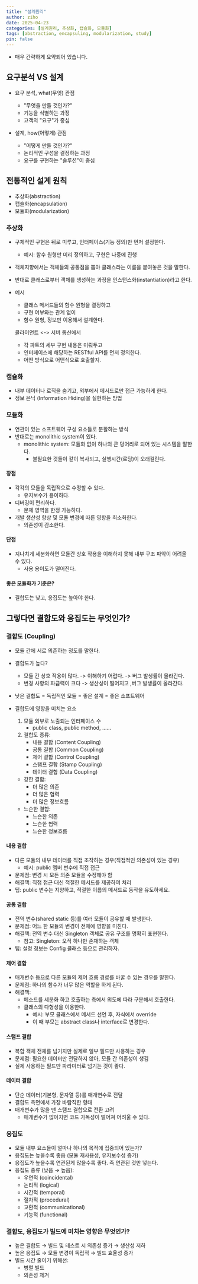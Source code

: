 ```yaml
---
title: "설계원리"
author: ziho
date: 2025-04-23
categories: [설계원리, 추상화, 캡슐화, 모듈화]
tags: [abstraction, encapsuling, modularization, study]
pin: false
---
```


* 매우 간략하게 요약되어 있습니다.

## 요구분석 VS 설계

- 요구 분석, what(무엇) 관점
    - "무엇을 만들 것인가?"
    - 기능을 식별하는 과정
    - 고객의 "요구"가 중심

- 설계, how(어떻게) 관점
    - "어떻게 만들 것인가?"
    - 논리적인 구성을 결정하는 과정
    - 요구를 구현하는 "솔루션"이 중심

## 전통적인 설계 원칙

- 추상화(abstraction)
- 캡슐화(encapsulation)
- 모듈화(modularization)

### 추상화

- 구체적인 구현은 뒤로 미루고, 인터페이스(기능 정의)만 먼저 설정한다.
    - 예시: 함수 원형만 미리 정의하고, 구현은 나중에 진행
- 객체지향에서는 객체들의 공통점을 뽑아 클래스라는 이름을 붙여놓은 것을 말한다.
- 반대로 클래스로부터 객체를 생성하는 과정을 인스턴스화(instantiation)라고 한다.

- 예시
    - 클래스 메서드들의 함수 원형을 결정하고
    - 구현 여부와는 관계 없이
    - 함수 원형, 정보만 이용해서 설계한다.

     클라이언트 <-> 서버 통신에서
    - 각 파트의 세부 구현 내용은 미뤄두고
    - 인터페이스에 해당하는 RESTful API를 먼저 정의한다.
    - 어떤 방식으로 어떤식으로 호출할지.

### 캡슐화

- 내부 데이터나 로직을 숨기고, 외부에서 메서드로만 접근 가능하게 한다.
- 정보 은닉 (Information Hiding)을 실현하는 방법

### 모듈화

- 연관이 있는 소프트웨어 구성 요소들로 분활하는 방식
- 반대로는 monolithic system이 있다.
    - monolithic system: 모듈화 없이 하나의 큰 덩어리로 되어 있는 시스템을 말한다.
        - 불필요한 것들이 같이 복사되고, 실행시간(로딩)이 오래걸린다.

#### 장점

- 각각의 모듈을 독립적으로 수정할 수 있다.
    - 유지보수가 용이하다.
- 디버깅이 편리하다.
    - 문제 영역을 한정 가능하다.
- 개발 생산성 향상 및 모듈 변경에 따른 영향을 최소화한다.
    - 의존성이 감소한다.

#### 단점

- 지나치게 세분화하면 모듈간 상호 작용을 이해하지 못해 내부 구조 파악이 어려울 수 있다.
    - 사용 용이도가 떨어진다.

#### 좋은 모듈화가 기준은?

- 결합도는 낮고, 응집도는 높아야 한다.

## 그렇다면 결합도와 응집도는 무엇인가?

### 결합도 (Coupling)

- 모듈 간에 서로 의존하는 정도를 말한다.
- 결합도가 높다?
    - 모듈 간 상호 작용이 많다. -> 이해하기 어렵다. -> 버그 발생률이 올라간다.
    - 변경 사항의 파급력이 크다 -> 생산성이 떨어지고 ,버그 발생률이 올라간다.

- 낮은 결합도 = 독립적인 모듈 = 좋은 설계 = 좋은 소프트웨어
- 결합도에 영향을 미치는 요소
    1. 모듈 외부로 노출되는 인터페이스 수
        - public class, public method, ......
    2. 결합도 종류:
        - 내용 결합 (Content Coupling)
        - 공통 결합 (Common Coupling)
        - 제어 결합 (Control Coupling)
        - 스탬프 결합 (Stamp Coupling)
        - 데이터 결합 (Data Coupling)
    - 강한 결합:
        - 더 많은 의존
        - 더 많은 협력
        - 더 많은 정보흐름
    - 느슨한 결합:
        - 느슨한 의존
        - 느슨한 협력
        - 느슨한 정보흐름

#### 내용 결합

- 다른 모듈의 내부 데이터를 직접 조작하는 경우(직접적인 의존성이 있는 경우)
    - 예시: public 멤버 변수에 직접 접근
- 문제점: 변경 시 모든 의존 모듈을 수정해야 함
- 해결책: 직접 접근 대신 적절한 메서드를 제공하여 처리
- 팁: public 변수는 지양하고, 적절한 이름의 메서드로 동작을 유도하세요.

#### 공통 결합

- 전역 변수(shared static 등)를 여러 모듈이 공유할 때 발생한다.
- 문제점: 어느 한 모듈의 변경이 전체에 영향을 미친다.
- 해결책: 전역 변수 대신 Singleton 객체로 공유 구조를 명확히 표현한다.
    - 참고: Singleton: 오직 하나만 존재하는 객체
- 팁: 설정 정보는 Config 클래스 등으로 관리하자.

#### 제어 결합

- 매개변수 등으로 다른 모듈의 제어 흐름 경로를 바꿀 수 있는 경우를 말한다.
- 문제점: 하나의 함수가 너무 많은 역할을 하게 된다.
- 해결책: 
    - 메소드를 세분화 하고 호출하는 측에서 의도에 따라 구분해서 호출한다.
    - 클래스의 다형성을 이용한다.
        - 예시: 부모 클래스에서 메서드 선언 후, 자식에서 override
        - 이 때 부모는 abstract class나 interface로 변경한다.

#### 스탬프 결합

- 복합 객체 전체를 넘기지만 실제로 일부 필드만 사용하는 경우
- 문제점: 필요한 데이터만 전달하지 않아, 모듈 간 의존성이 생김
- 실제 사용하는 필드만 파라미터로 넘기는 것이 좋다.

#### 데이터 결합

- 단순 데이터(기본형, 문자열 등)를 매개변수로 전달
- 결합도 측면에서 가장 바람직한 형태
- 매개변수가 많을 땐 스탬프 결합으로 전환 고려
    - 매개변수가 많아지면 코드 가독성이 떨어져 어려울 수 있다.

### 응집도

- 모듈 내부 요소들이 얼마나 하나의 목적에 집중되어 있는가?
- 응집도는 높을수록 좋음 (모듈 재사용성, 유지보수성 증가)
- 응집도가 높을수록 연관된게 많을수록 좋다. 즉 연관된 것만 넣는다.
- 응집도 종류 (낮음 → 높음):
    - 우연적 (coincidental)
    - 논리적 (logical)
    - 시간적 (temporal)
    - 절차적 (procedural)
    - 교환적 (communicational)
    - 기능적 (functional)

### 결합도, 응집도가 빌드에 미치는 영향은 무엇인가?

- 높은 결합도 → 빌드 및 테스트 시 의존성 증가 → 생산성 저하
- 높은 응집도 → 모듈 변경이 독립적 → 빌드 효율성 증가
- 빌드 시간 줄이기 위해선:
    - 병렬 빌드
    - 의존성 제거
